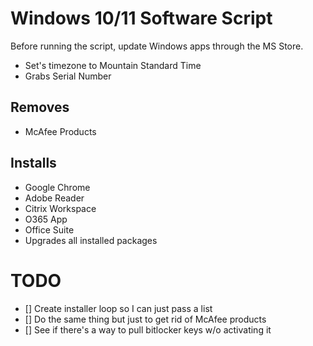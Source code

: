 # Windows 10/11 Software Script
Before running the script, update Windows apps through the MS Store. 
- Set's timezone to Mountain Standard Time
- Grabs Serial Number

## Removes 
- McAfee Products

## Installs
- Google Chrome
- Adobe Reader
- Citrix Workspace
- O365 App
- Office Suite
- Upgrades all installed packages

# TODO
- [] Create installer loop so I can just pass a list
- [] Do the same thing but just to get rid of McAfee products
- [] See if there's a way to pull bitlocker keys w/o activating it
